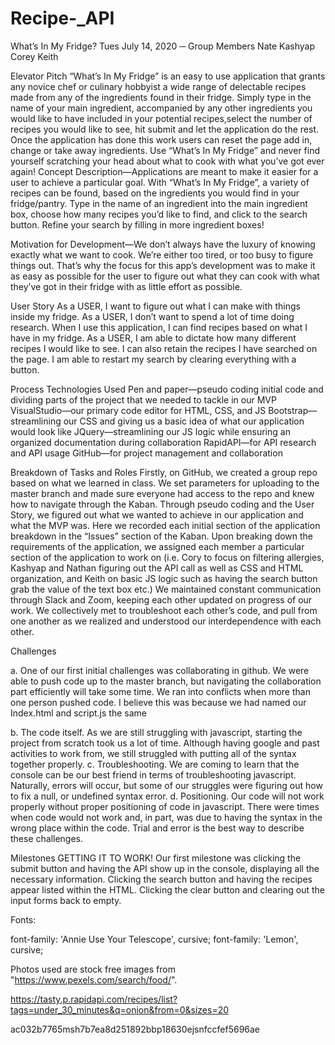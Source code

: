 # Recipe-_API
What’s In My Fridge?
Tues July 14, 2020
─
Group Members
Nate
Kashyap
Corey
Keith


Elevator Pitch
“What’s In My Fridge” is an easy to use application that grants any novice chef or culinary hobbyist a wide range of delectable recipes made from any of the ingredients found in their fridge.  Simply type in the name of your main ingredient, accompanied by any other ingredients you would like to have included in your potential recipes,select the number of recipes you would like to see, hit submit and let the application do the rest.  Once the application has done this work users can reset the page add in, change or take away ingredients.  Use “What’s In My Fridge” and never find yourself scratching your head about what to cook with what you’ve got ever again!
Concept
Description—Applications are meant to make it easier for a user to achieve a particular goal. With “What’s In My Fridge”, a variety of recipes can be found, based on the ingredients you would find in your fridge/pantry.  Type in the name of an ingredient into the main ingredient box, choose how many recipes you’d like to find, and click to the search button. Refine your search by filling in more ingredient boxes!



Motivation for Development—We don’t always have the luxury of knowing exactly what we want to cook.  We’re either too tired, or too busy to figure things out.  That’s why the focus for this app’s development was to make it as easy as possible for the user to figure out what they can cook with what they’ve got in their fridge with as little effort as possible.



User Story
As a USER, I want to figure out what I can make with things inside my fridge.
As a USER, I don’t want to spend a lot of time doing research.
When I use this application, I can find recipes based on what I have in my fridge.
As a USER,  I am  able to dictate how many different recipes I would like to see.
I can also retain the recipes I have searched on the page.
I am able to restart my search by clearing everything with a button. 




Process
Technologies Used
Pen and paper—pseudo coding initial code and dividing parts of the project that we needed to tackle in our MVP
VisualStudio—our primary code editor for HTML, CSS, and JS
Bootstrap—streamlining our CSS and giving us a basic idea of what our application would look like
JQuery—streamlining our JS logic while ensuring an organized documentation during collaboration
RapidAPI—for API research and API usage
GitHub—for project management and collaboration


Breakdown of Tasks and Roles
Firstly, on GitHub, we created a group repo based on what we learned in class.  We set parameters for uploading to the master branch and made sure everyone had access to the repo and knew how to navigate through the Kaban. 
Through pseudo coding and the User Story, we figured out what we wanted to achieve in our application and what the MVP was. Here we recorded each initial section of the application breakdown in the “Issues” section of the Kaban. 
Upon breaking down the requirements of the application, we assigned each member a particular section of the application to work on (i.e. Cory to focus on filtering allergies, Kashyap and Nathan figuring out the API call as well as CSS and HTML organization, and Keith on basic JS logic such as having the search button grab the value of the text box etc.)
We maintained constant communication through Slack and Zoom, keeping each other updated on progress of our work.  We collectively met to troubleshoot each other’s code, and pull from one another as we realized and understood our interdependence with each other.


Challenges

a. One of our first initial challenges was collaborating in github. We were able to push code up to the master branch, but navigating the collaboration part efficiently will take some time. We ran into conflicts when more than one person pushed code. I believe this was because we had named our Index.html and script.js the same

b. The code itself.  As we are still struggling with javascript, starting the project from scratch took us a lot of time. Although having google and past activities to work from, we still struggled with putting all of the syntax together properly. 
c. Troubleshooting. We are coming to learn that the console can be our best friend in terms of troubleshooting javascript. Naturally, errors will occur, but some of our struggles were figuring out how to fix a null, or undefined syntax error. 
d. Positioning. Our code will not work properly without proper positioning of code in javascript.  There were times when code would not work and, in part, was due to having the syntax in the wrong place within the code. Trial and error is the best way to describe these challenges. 




Milestones
GETTING IT TO WORK!
Our first milestone was clicking the submit button and having the API show up in the console, displaying all the necessary information.
Clicking the search button and having the recipes appear listed within the HTML.
Clicking the clear button and clearing out the input forms back to empty.

Fonts: <link href="https://fonts.googleapis.com/css2?family=Annie+Use+Your+Telescope&family=Lemon&display=swap" rel="stylesheet">

font-family: 'Annie Use Your Telescope', cursive;
font-family: 'Lemon', cursive;


Photos used are stock free images from "https://www.pexels.com/search/food/".

https://tasty.p.rapidapi.com/recipes/list?tags=under_30_minutes&q=onion&from=0&sizes=20

ac032b7765msh7b7ea8d251892bbp18630ejsnfccfef5696ae
